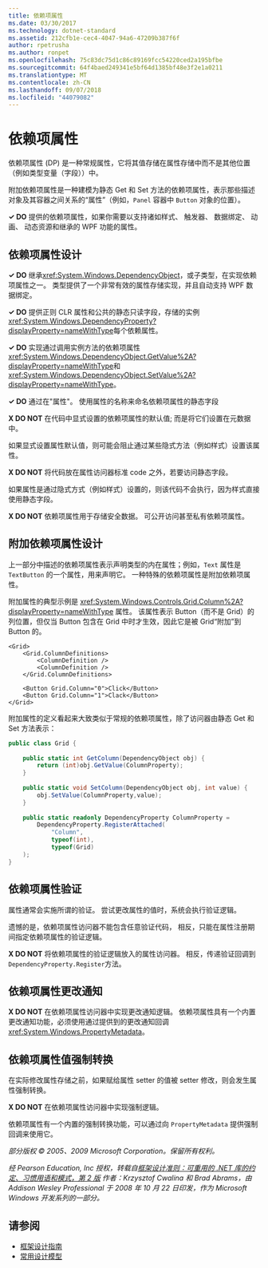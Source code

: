 ```yaml
---
title: 依赖项属性
ms.date: 03/30/2017
ms.technology: dotnet-standard
ms.assetid: 212cfb1e-cec4-4047-94a6-47209b387f6f
author: rpetrusha
ms.author: ronpet
ms.openlocfilehash: 75c83dc75d1c86c89169fcc54220ced2a195bfbe
ms.sourcegitcommit: 64f4baed249341e5bf64d1385bf48e3f2e1a0211
ms.translationtype: MT
ms.contentlocale: zh-CN
ms.lasthandoff: 09/07/2018
ms.locfileid: "44079082"
---
```

# <a name="dependency-properties"></a>依赖项属性
依赖项属性 (DP) 是一种常规属性，它将其值存储在属性存储中而不是其他位置（例如类型变量（字段））中。  
  
 附加依赖项属性是一种建模为静态 Get 和 Set 方法的依赖项属性，表示那些描述对象及其容器之间关系的“属性”（例如，`Panel` 容器中 `Button` 对象的位置）。  
  
 **✓ DO** 提供的依赖项属性，如果你需要以支持诸如样式、 触发器、 数据绑定、 动画、 动态资源和继承的 WPF 功能的属性。  
  
## <a name="dependency-property-design"></a>依赖项属性设计  
 **✓ DO** 继承<xref:System.Windows.DependencyObject>，或子类型，在实现依赖项属性之一。 类型提供了一个非常有效的属性存储实现，并且自动支持 WPF 数据绑定。  
  
 **✓ DO** 提供正则 CLR 属性和公共的静态只读字段，存储的实例<xref:System.Windows.DependencyProperty?displayProperty=nameWithType>每个依赖属性。  
  
 **✓ DO** 实现通过调用实例方法的依赖项属性<xref:System.Windows.DependencyObject.GetValue%2A?displayProperty=nameWithType>和<xref:System.Windows.DependencyObject.SetValue%2A?displayProperty=nameWithType>。  
  
 **✓ DO** 通过在"属性"。 使用属性的名称来命名依赖项属性的静态字段  
  
 **X DO NOT** 在代码中显式设置的依赖项属性的默认值; 而是将它们设置在元数据中。  
  
 如果显式设置属性默认值，则可能会阻止通过某些隐式方法（例如样式）设置该属性。  
  
 **X DO NOT** 将代码放在属性访问器标准 code 之外，若要访问静态字段。  
  
 如果属性是通过隐式方式（例如样式）设置的，则该代码不会执行，因为样式直接使用静态字段。  
  
 **X DO NOT** 依赖项属性用于存储安全数据。 可公开访问甚至私有依赖项属性。  
  
## <a name="attached-dependency-property-design"></a>附加依赖项属性设计  
 上一部分中描述的依赖项属性表示声明类型的内在属性；例如，`Text` 属性是 `TextButton` 的一个属性，用来声明它。 一种特殊的依赖项属性是附加依赖项属性。  
  
 附加属性的典型示例是 <xref:System.Windows.Controls.Grid.Column%2A?displayProperty=nameWithType> 属性。 该属性表示 Button（而不是 Grid）的列位置，但仅当 Button 包含在 Grid 中时才生效，因此它是被 Grid“附加”到 Button 的。  
  
```xaml
<Grid>  
    <Grid.ColumnDefinitions>  
        <ColumnDefinition />  
        <ColumnDefinition />  
    </Grid.ColumnDefinitions>  
  
    <Button Grid.Column="0">Click</Button>  
    <Button Grid.Column="1">Clack</Button>  
</Grid>  
```  
  
 附加属性的定义看起来大致类似于常规的依赖项属性，除了访问器由静态 Get 和 Set 方法表示：  
  
```csharp
public class Grid {  
  
    public static int GetColumn(DependencyObject obj) {  
        return (int)obj.GetValue(ColumnProperty);  
    }  
  
    public static void SetColumn(DependencyObject obj, int value) {  
        obj.SetValue(ColumnProperty,value);  
    }  
  
    public static readonly DependencyProperty ColumnProperty =  
        DependencyProperty.RegisterAttached(  
            "Column",  
            typeof(int),  
            typeof(Grid)  
    );  
}  
```  
  
## <a name="dependency-property-validation"></a>依赖项属性验证  
 属性通常会实施所谓的验证。 尝试更改属性的值时，系统会执行验证逻辑。  
  
 遗憾的是，依赖项属性访问器不能包含任意验证代码， 相反，只能在属性注册期间指定依赖项属性的验证逻辑。  
  
 **X DO NOT** 将依赖项属性的验证逻辑放入的属性访问器。 相反，传递验证回调到`DependencyProperty.Register`方法。  
  
## <a name="dependency-property-change-notifications"></a>依赖项属性更改通知  
 **X DO NOT** 在依赖项属性访问器中实现更改通知逻辑。 依赖项属性具有一个内置更改通知功能，必须使用通过提供到的更改通知回调<xref:System.Windows.PropertyMetadata>。  
  
## <a name="dependency-property-value-coercion"></a>依赖项属性值强制转换  
 在实际修改属性存储之前，如果赋给属性 setter 的值被 setter 修改，则会发生属性强制转换。  
  
 **X DO NOT** 在依赖项属性访问器中实现强制逻辑。  
  
 依赖项属性有一个内置的强制转换功能，可以通过向 `PropertyMetadata` 提供强制回调来使用它。  
  
 *部分版权 © 2005、2009 Microsoft Corporation。保留所有权利。*  
  
 *经 Pearson Education, Inc 授权，转载自[框架设计准则：可重用的 .NET 库的约定、习惯用语和模式，第 2 版](https://www.informit.com/store/framework-design-guidelines-conventions-idioms-and-9780321545619) 作者：Krzysztof Cwalina 和 Brad Abrams，由 Addison Wesley Professional 于 2008 年 10 月 22 日印发，作为 Microsoft Windows 开发系列的一部分。*  
  
## <a name="see-also"></a>请参阅

- [框架设计指南](../../../docs/standard/design-guidelines/index.md)  
- [常用设计模型](../../../docs/standard/design-guidelines/common-design-patterns.md)
